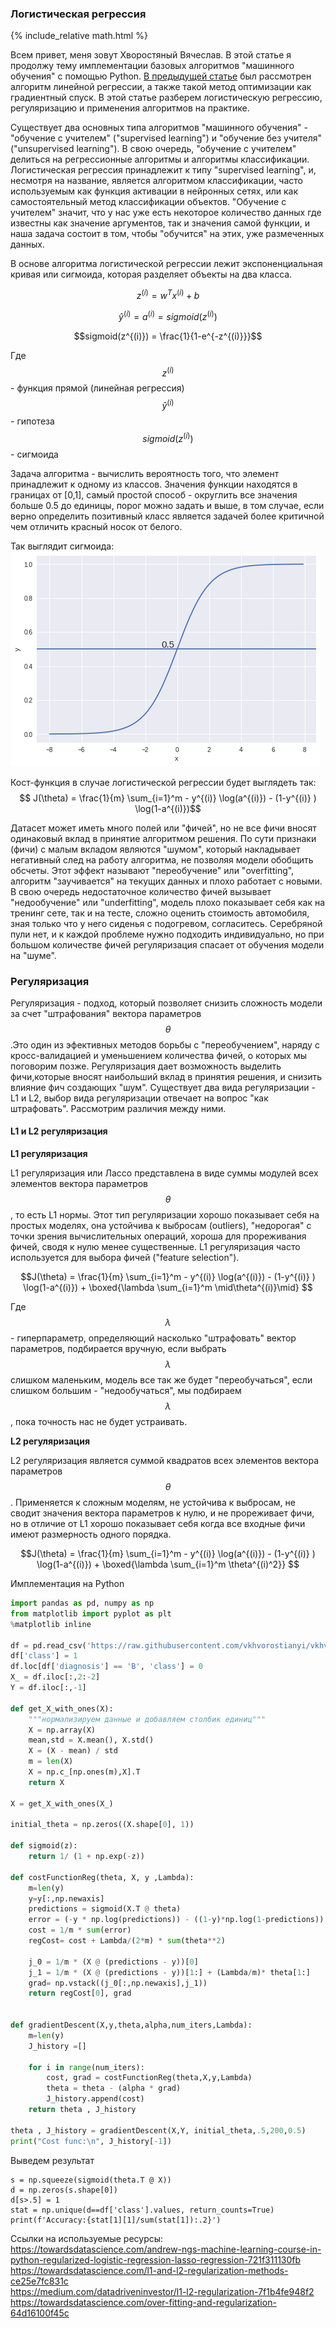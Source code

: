 ### Логистическая регрессия
{% include_relative math.html %}

Всем привет, меня зовут Хворостяный Вячеслав. В этой статье я продолжу тему имплементации базовых алгоритмов "машинного обучения" с помощью Python. [В предыдущей статье](https://vkhvorostianyi.github.io/2019/04/01/Basic-machine-learning-algos-with-Python-implementation.html) был рассмотрен алгоритм линейной регрессии, а также такой метод оптимизации как градиентный спуск. В этой статье разберем логистическую регрессию, регуляризацию и применения алгоритмов на практике.  

Существует два основных типа алгоритмов "машинного обучения" - "обучение с учителем" ("supervised learning") и "обучение без учителя" ("unsupervised learning"). В свою очередь, "обучение с учителем" делиться на регрессионные алгоритмы и алгоритмы классификации. Логистическая регрессия принадлежит к типу "supervised learning", и, несмотря на название, является алгоритмом классификации, часто используемым как функция активации в нейронных сетях, или как самостоятельный метод классификации объектов. "Обучение с учителем" значит, что у нас уже есть некоторое количество данных где известны как значение аргументов, так и значения самой функции, и наша задача состоит в том, чтобы "обучится" на этих, уже размеченных данных.

В основе алгоритма логистической регрессии лежит экспоненциальная кривая или сигмоида, которая разделяет объекты на два класса.

$$z^{(i)} = w^T x^{(i)} + b $$
 
$$\hat{y}^{(i)} = a^{(i)} = sigmoid(z^{(i)})$$

$$sigmoid(z^{(i)}) = \frac{1}{1-e^{-z^{(i)}}}$$



Где   
$$z^{(i)}$$ - функция прямой (линейная регрессия)  
$$\hat{y}^{(i)}$$ - гипотеза   
$$sigmoid(z^{(i)})$$ - сигмоида 

Задача алгоритма - вычислить вероятность того, что элемент принадлежит к одному из классов. Значения функции находятся в границах от [0,1], самый простой способ - округлить все значения больше 0.5 до единицы, порог можно задать и выше, в том случае, если верно определить позитивный класс является задачей более критичной чем отличить красный носок от белого.

Так выглядит сигмоида:
![img](/assets/log_reg.png)

Кост-функция в случае логистической регрессии будет выглядеть так:
$$ J(\theta) = \frac{1}{m} \sum_{i=1}^m - y^{(i)} \log(a^{(i)}) -  (1-y^{(i)} ) \log(1-a^{(i)})$$

Датасет может иметь много полей или "фичей", но не все фичи вносят одинаковый вклад в принятие алгоритмом решения. По сути признаки (фичи) с малым вкладом являются "шумом", который накладывает негативный след на работу алгоритма, не позволяя модели обобщить обсчеты. Этот эффект называют "переобучение" или "overfitting", алгоритм "заучивается" на текущих данных и плохо работает с новыми. В свою очередь недостаточное количество фичей вызывает "недообучение" или "underfitting", модель плохо показывает себя как на тренинг сете, так и на тесте, сложно оценить стоимость автомобиля, зная только что у него сиденья с подогревом, согласитесь. Серебряной пули нет, и к каждой проблеме нужно подходить индивидуально, но при большом количестве фичей регуляризация спасает от обучения модели на "шуме".


### Регуляризация
Регуляризация - подход, который позволяет снизить сложность модели за счет "штрафования" вектора параметров $$\theta$$.Это один из эфективных методов борьбы с "переобучением", наряду с кросс-валидацией и уменьшением количества фичей, о которых мы поговорим позже. Регуляризация дает возможность выделить фичи,которые вносят наибольший вклад в принятия решения, и снизить влияние фич создающих "шум". Существует два вида регуляризации - L1 и L2, выбор вида регуляризации отвечает на вопрос "как штрафовать". Рассмотрим различия между ними.


#### L1 и L2 регуляризация

**L1 регуляризация**

L1 регуляризация или Лассо представлена в виде суммы модулей всех элементов вектора параметров $$\theta$$, то есть L1 нормы. Этот тип регуляризации хорошо показывает себя на простых моделях, она устойчива к выбросам (outliers), "недорогая" с точки зрения вычислительных операций, хороша для прореживания фичей, сводя к нулю менее существенные. L1 регуляризация часто используется для выбора фичей ("feature selection").

$$J(\theta) = \frac{1}{m} \sum_{i=1}^m - y^{(i)} \log(a^{(i)}) - (1-y^{(i)} ) \log(1-a^{(i)}) + \boxed{\lambda \sum_{i=1}^m \mid\theta^{(i)}\mid} $$  

Где $$\lambda$$ - гиперпараметр, определяющий насколько "штрафовать" вектор параметров, подбирается вручную, если выбрать $$\lambda$$ слишком маленьким, модель все так же будет "переобучаться", если слишком большим - "недообучаться", мы подбираем $$\lambda$$, пока точность нас не будет устраивать.

**L2 регуляризация**  

L2 регуляризация является суммой квадратов всех элементов вектора параметров $$\theta$$.
Применяется к сложным моделям, не устойчива к выбросам, не сводит значения вектора параметров к нулю, и не прореживает фичи, но в отличие от L1 хорошо показывает себя когда все входные фичи имеют размерность одного порядка.

$$J(\theta) = \frac{1}{m} \sum_{i=1}^m - y^{(i)} \log(a^{(i)}) - (1-y^{(i)} ) \log(1-a^{(i)}) + \boxed{\lambda \sum_{i=1}^m \theta^{(i)^2}} $$

Имплементация на Python

```python
import pandas as pd, numpy as np
from matplotlib import pyplot as plt
%matplotlib inline

df = pd.read_csv('https://raw.githubusercontent.com/vkhvorostianyi/vkhvorostianyi.github.io/master/assets/data.csv')
df['class'] = 1
df.loc[df['diagnosis'] == 'B', 'class'] = 0
X_ = df.iloc[:,2:-2]
Y = df.iloc[:,-1]

def get_X_with_ones(X):
    """нормализируем данные и добавляем столбик единиц"""
    X = np.array(X)
    mean,std = X.mean(), X.std()
    X = (X - mean) / std
    m = len(X)
    X = np.c_[np.ones(m),X].T
    return X

X = get_X_with_ones(X_)

initial_theta = np.zeros((X.shape[0], 1))

def sigmoid(z):
    return 1/ (1 + np.exp(-z))

def costFunctionReg(theta, X, y ,Lambda):
    m=len(y)
    y=y[:,np.newaxis]
    predictions = sigmoid(X.T @ theta)
    error = (-y * np.log(predictions)) - ((1-y)*np.log(1-predictions))
    cost = 1/m * sum(error)
    regCost= cost + Lambda/(2*m) * sum(theta**2)
    
    j_0 = 1/m * (X @ (predictions - y))[0]
    j_1 = 1/m * (X @ (predictions - y))[1:] + (Lambda/m)* theta[1:]
    grad= np.vstack((j_0[:,np.newaxis],j_1))
    return regCost[0], grad


def gradientDescent(X,y,theta,alpha,num_iters,Lambda):
    m=len(y)
    J_history =[]
    
    for i in range(num_iters):
        cost, grad = costFunctionReg(theta,X,y,Lambda)
        theta = theta - (alpha * grad)
        J_history.append(cost)    
    return theta , J_history

theta , J_history = gradientDescent(X,Y, initial_theta,.5,200,0.5)
print("Cost func:\n", J_history[-1])
```
Выведем результат
```
s = np.squeeze(sigmoid(theta.T @ X))
d = np.zeros(s.shape[0])
d[s>.5] = 1
stat = np.unique(d==df['class'].values, return_counts=True)
print(f'Accuracy:{stat[1][1]/sum(stat[1]):.2}')
```

Ссылки на используемые ресурсы:   
<https://towardsdatascience.com/andrew-ngs-machine-learning-course-in-python-regularized-logistic-regression-lasso-regression-721f311130fb>  
<https://towardsdatascience.com/l1-and-l2-regularization-methods-ce25e7fc831c>  
<https://medium.com/datadriveninvestor/l1-l2-regularization-7f1b4fe948f2>  
<https://towardsdatascience.com/over-fitting-and-regularization-64d16100f45c>
